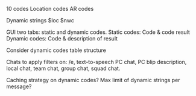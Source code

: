 10 codes
Location codes
AR codes

Dynamic strings
$loc
$nwc

GUI two tabs:
static and dynamic codes.
Static codes: Code & code result
Dynamic codes: Code & description of result

Consider dynamic codes table structure

Chats to apply filters on:
/e, text-to-speech PC chat, PC blip description, local chat, team chat, group chat, squad chat.

Caching strategy on dynamic codes? Max limit of dynamic strings per message?
